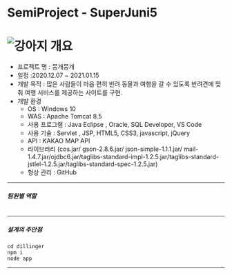 # SemiProject - SuperJuni5

# ![강아지](https://user-images.githubusercontent.com/73421820/112724211-97667b00-8f55-11eb-997b-520fc526278c.png) 개요 

* 프로젝트 명 : 뭉개뭉개
* 일정 :2020.12.07 ~ 2021.01.15
* 개발 목적 : 많은 사람들이 마음 편히 반려 동물과 여행을 갈 수 있도록 반려견에 맞춰 여행 서비스를 제공하는 사이트를 구현.
* 개발 환경
  - OS : Windows 10
  - WAS : Apache Tomcat 8.5
  - 사용 프로그램 : Java Eclipse , Oracle, SQL Developer, VS Code
  - 사용 기술 : Servlet , JSP, HTML5, CSS3, javascript, jQuery
  - API : KAKAO MAP API
  - 라이브러리 (cos.jar/ gson-2.8.6.jar/ json-simple-1.1.1.jar/ mail-1.4.7.jar/ojdbc6.jar/taglibs-standard-impl-1.2.5.jar/taglibs-standard-jstlel-1.2.5.jar/taglibs-standard-spec-1.2.5.jar)
  - 형상 관리 : GitHub

------------

##### 팀원별 역할

```

```

------------

##### 설계의 주안점
```
cd dillinger
npm i
node app
```
------------
